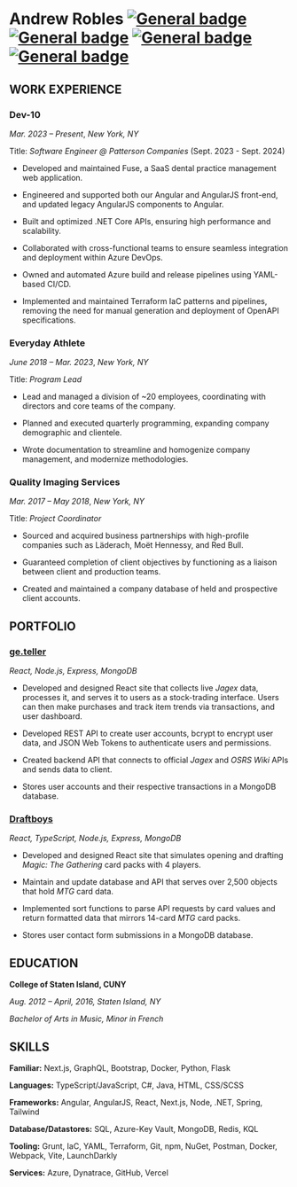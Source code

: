# Andrew Robles <a href="https://andrewrobles.dev/" target="_blank">[![General badge](https://img.shields.io/badge/Portfolio-c5d8a4.svg)](https://andrewrobles.dev/)</a> <a href="mailto:AndrewJordanRobles@gmail.com" target="_blank">[![General badge](https://img.shields.io/badge/Gmail-red.svg)](mailto:AndrewJordanRobles@gmail.com)</a> <a href="https://www.linkedin.com/in/andrew-robles/" target="_blank">[![General badge](https://img.shields.io/badge/LinkedIn-blue.svg)](https://www.linkedin.com/in/andrew-robles/)</a> <a href="https://drive.google.com/file/d/1kApj1-F92NyJ348c_sUxDH2RR6OP03tk/view" target="_blank">[![General badge](https://img.shields.io/badge/Resume-blueviolet.svg)](https://drive.google.com/file/d/1t_QSPTGBHaXg4nseS7cThxryZqOTMVrb/view?usp=sharing)</a>


## WORK EXPERIENCE

### Dev-10

_Mar. 2023 – Present_, _New York, NY_

Title: _Software Engineer @ Patterson Companies_ (Sept. 2023 - Sept. 2024)  

- Developed and maintained Fuse, a SaaS dental practice management web application.

- Engineered and supported both our Angular and AngularJS front-end, and updated legacy AngularJS components to Angular.

- Built and optimized .NET Core APIs, ensuring high performance and scalability.

- Collaborated with cross-functional teams to ensure seamless integration and deployment within Azure DevOps.

- Owned and automated Azure build and release pipelines using YAML-based CI/CD.

- Implemented and maintained Terraform IaC patterns and pipelines, removing the need for manual generation and deployment of OpenAPI specifications.


### Everyday Athlete

_June 2018 – Mar. 2023_, _New York, NY_

Title: _Program Lead_  

- Lead and managed a division of ~20 employees, coordinating with directors and core teams of the company.

- Planned and executed quarterly programming, expanding company demographic and clientele.

- Wrote documentation to streamline and homogenize company management, and modernize methodologies.

### Quality Imaging Services

_Mar. 2017 – May 2018_, _New York, NY_

Title: _Project Coordinator_

- Sourced and acquired business partnerships with high-profile companies such as Läderach, Moët Hennessy, and Red Bull.

- Guaranteed completion of client objectives by functioning as a liaison between client and production teams.

- Created and maintained a company database of held and prospective client accounts.

## PORTFOLIO

### [ge.teller](https://ge-teller.com)

_React, Node.js, Express, MongoDB_

- Developed and designed React site that collects live _Jagex_ data, processes it, and serves it to users as a stock-trading  interface. Users can then make purchases and track item trends via transactions, and user dashboard.

- Developed REST API to create user accounts, bcrypt to encrypt user data, and JSON Web Tokens to authenticate users and permissions.

- Created backend API that connects to official _Jagex_ and _OSRS Wiki_ APIs and sends data to client.

- Stores user accounts and their respective transactions in a MongoDB database.

### [Draftboys](https://www.draft-boys.com)

_React, TypeScript, Node.js, Express, MongoDB_

- Developed and designed React site that simulates opening and drafting _Magic: The Gathering_ card packs with 4 players.

- Maintain and update database and API that serves over 2,500 objects that hold _MTG_ card data.

- Implemented sort functions to parse API requests by card values and return formatted data that mirrors 14-card _MTG_ card packs.

- Stores user contact form submissions in a MongoDB database.

## EDUCATION

**College of Staten Island, CUNY** 

_Aug. 2012 – April, 2016, Staten Island, NY_

_Bachelor of Arts in Music, Minor in French_

## SKILLS
**Familiar:** Next.js, GraphQL, Bootstrap, Docker, Python, Flask

**Languages:** TypeScript/JavaScript, C#, Java, HTML, CSS/SCSS

**Frameworks:** Angular, AngularJS, React, Next.js, Node, .NET, Spring, Tailwind

**Database/Datastores:** SQL, Azure-Key Vault, MongoDB, Redis, KQL

**Tooling:** Grunt, IaC, YAML, Terraform, Git, npm, NuGet, Postman, Docker, Webpack, Vite, LaunchDarkly

**Services:** Azure, Dynatrace, GitHub, Vercel
